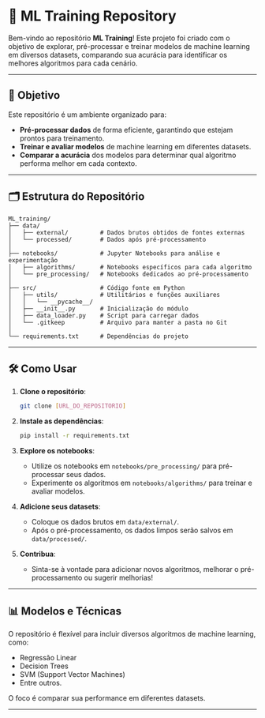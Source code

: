 # 🚀 ML Training Repository

Bem-vindo ao repositório **ML Training**! Este projeto foi criado com o objetivo de explorar, pré-processar e treinar modelos de machine learning em diversos datasets, comparando sua acurácia para identificar os melhores algoritmos para cada cenário.

---

## 📌 Objetivo

Este repositório é um ambiente organizado para:
- **Pré-processar dados** de forma eficiente, garantindo que estejam prontos para treinamento.
- **Treinar e avaliar modelos** de machine learning em diferentes datasets.
- **Comparar a acurácia** dos modelos para determinar qual algoritmo performa melhor em cada contexto.

---

## 🗂 Estrutura do Repositório

```
ML_training/
├── data/
│   ├── external/         # Dados brutos obtidos de fontes externas
│   └── processed/        # Dados após pré-processamento
│
├── notebooks/            # Jupyter Notebooks para análise e experimentação
│   ├── algorithms/       # Notebooks específicos para cada algoritmo
│   └── pre_processing/   # Notebooks dedicados ao pré-processamento
│
├── src/                  # Código fonte em Python
│   ├── utils/            # Utilitários e funções auxiliares
│   │   └── __pycache__/
│   ├── __init__.py       # Inicialização do módulo
│   ├── data_loader.py    # Script para carregar dados
│   └── .gitkeep          # Arquivo para manter a pasta no Git
│
└── requirements.txt      # Dependências do projeto
```

---

## 🛠 Como Usar

1. **Clone o repositório**:
   ```bash
   git clone [URL_DO_REPOSITORIO]
   ```

2. **Instale as dependências**:
   ```bash
   pip install -r requirements.txt
   ```

3. **Explore os notebooks**:
   - Utilize os notebooks em `notebooks/pre_processing/` para pré-processar seus dados.
   - Experimente os algoritmos em `notebooks/algorithms/` para treinar e avaliar modelos.

4. **Adicione seus datasets**:
   - Coloque os dados brutos em `data/external/`.
   - Após o pré-processamento, os dados limpos serão salvos em `data/processed/`.

5. **Contribua**:
   - Sinta-se à vontade para adicionar novos algoritmos, melhorar o pré-processamento ou sugerir melhorias!

---

## 📊 Modelos e Técnicas

O repositório é flexível para incluir diversos algoritmos de machine learning, como:
- Regressão Linear
- Decision Trees
- SVM (Support Vector Machines)
- Entre outros.

O foco é comparar sua performance em diferentes datasets.

---

